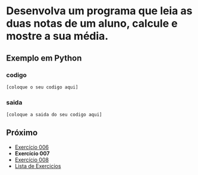 # Desenvolva um programa que leia as duas notas de um aluno, calcule e mostre a sua média.

## Exemplo em Python

### codigo

``` python
[coloque o seu codigo aqui]
```

### saida

```
[coloque a saida do seu codigo aqui]
```

## Próximo

- [Exercício 006](../../006/python)
- **Exercício 007**
- [Exercício 008](../../008/python)
- [Lista de Exercicios](../../)

